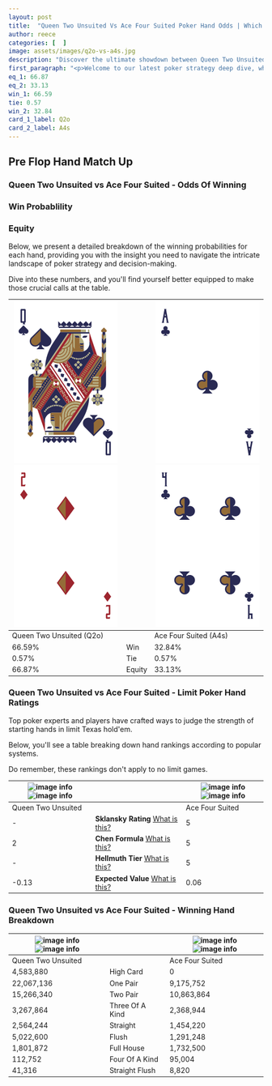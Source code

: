 ```yaml
---
layout: post
title:  "Queen Two Unsuited Vs Ace Four Suited Poker Hand Odds | Which Is The Better Hand In Poker? A Complete Guide"
author: reece
categories: [  ]
image: assets/images/q2o-vs-a4s.jpg
description: "Discover the ultimate showdown between Queen Two Unsuited and Ace Four Suited in poker! Uncover the odds, strategies, and scenarios where one hand triumphs over the other. Get ready to up your poker game with this thrilling analysis."
first_paragraph: "<p>Welcome to our latest poker strategy deep dive, where we're pitting two distinct hands against each other in a high-stakes showdown: Queen Two Unsuited vs Ace Four Suited.</p><p>In the dynamic world of poker, every decision counts, and knowing which hand holds the upper hand is key to your success at the table.</p><p>In this article, we'll dissect these two hands, explore the scenarios where one dominates the other, and equip you with the knowledge to make strategic choices that can tip the odds in your favor.</p><p>Get ready to unravel the intriguing dynamics of these poker hands and elevate your game to new heights.</p>"
eq_1: 66.87
eq_2: 33.13
win_1: 66.59
tie: 0.57
win_2: 32.84
card_1_label: Q2o
card_2_label: A4s
---
```




[comment]: # (sp0)

## Pre Flop Hand Match Up

<div class="table hand-ratings" markdown="1"> 



### Queen Two Unsuited vs Ace Four Suited - Odds Of Winning


  
<div class="row graphs"> 
<div class="col-lg-6">
    <h3>Win Probablility</h3>
    <canvas id="WinChart"></canvas>
</div>
<div class="col-lg-6">
    <h3>Equity</h3>
    <canvas id="EquityChart"></canvas>
</div>
</div>

  Below, we present a detailed breakdown of the winning probabilities for each hand, providing you with the insight you need to navigate the intricate landscape of poker strategy and decision-making. 

Dive into these numbers, and you'll find yourself better equipped to make those crucial calls at the table.


    
| ![image info](assets/images/hand1/q.png) ![image info](assets/images/hand1/2o.png) |  | ![image info](assets/images/hand2/a.png) ![image info](assets/images/hand2/4.png) |
| -------- | -------- | -------- |
| Queen Two Unsuited (Q2o) |  | Ace Four Suited (A4s) |
| 66.59% | Win | 32.84% |
| 0.57% | Tie | 0.57% |
| 66.87% | Equity | 33.13% |




[comment]: # (sp1)



### Queen Two Unsuited vs Ace Four Suited - Limit Poker Hand Ratings

Top poker experts and players have crafted ways to judge the strength of starting hands in limit Texas hold'em. 

Below, you'll see a table breaking down hand rankings according to popular systems. 

Do remember, these rankings don't apply to no limit games.


    
| ![image info](https://www.riverpairs.com/assets/images/hand1/q.png) ![image info](https://www.riverpairs.com/assets/images/hand1/2o.png) |  | ![image info](https://www.riverpairs.com/assets/images/hand2/a.png) ![image info](https://www.riverpairs.com/assets/images/hand2/4.png) |
| -------- | -------- | -------- |
| Queen Two Unsuited |  | Ace Four Suited |
| - | **Sklansky Rating** [What is this?](/sklansky-rating-explained) | 5 |
| 2 | **Chen Formula** [What is this?](/chen-formula-explained) | 5 |
| - | **Hellmuth Tier** [What is this?](/Hellmuth-tier-explained) | 5 |
| -0.13 | **Expected Value** [What is this?](/expected-value-explained) | 0.06 |




[comment]: # (sp2)



### Queen Two Unsuited vs Ace Four Suited - Winning Hand Breakdown


    
| ![image info](https://www.riverpairs.com/assets/images/hand1/q.png) ![image info](https://www.riverpairs.com/assets/images/hand1/2o.png) |  | ![image info](https://www.riverpairs.com/assets/images/hand2/a.png) ![image info](https://www.riverpairs.com/assets/images/hand2/4.png) |
| -------- | -------- | -------- |
| Queen Two Unsuited |  | Ace Four Suited |
| 4,583,880 | High Card | 0 |
| 22,067,136 | One Pair | 9,175,752 |
| 15,266,340 | Two Pair | 10,863,864 |
| 3,267,864 | Three Of A Kind | 2,368,944 |
| 2,564,244 | Straight | 1,454,220 |
| 5,022,600 | Flush | 1,291,248 |
| 1,801,872 | Full House | 1,732,500 |
| 112,752 | Four Of A Kind | 95,004 |
| 41,316 | Straight Flush | 8,820 |




[comment]: # (sp3)



</div>

[comment]: # (sp4)



[comment]: # (sp5)

